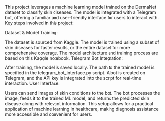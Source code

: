 This project leverages a machine learning model trained on the DermaNet dataset to classify skin diseases. The model is integrated with a Telegram bot, offering a familiar and user-friendly interface for users to interact with. Key steps involved in this project:

Dataset & Model Training:

The dataset is sourced from Kaggle.
The model is trained using a subset of skin diseases for faster results, or the entire dataset for more comprehensive coverage. The model architecture and training process are based on this Kaggle notebook.
Telegram Bot Integration:

After training, the model is saved locally.
The path to the trained model is specified in the telegram_bot_interface.py script.
A bot is created on Telegram, and the API key is integrated into the script for real-time interaction.
User Interface:

Users can send images of skin conditions to the bot.
The bot processes the image, feeds it to the trained ML model, and returns the predicted skin disease along with relevant information.
This setup allows for a practical application of machine learning in healthcare, making diagnosis assistance more accessible and convenient for users.
